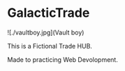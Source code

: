 # GalacticTrade


![./vaultboy.jpg](Vault boy)

This is a  Fictional Trade HUB.

Made to practicing Web Devolopment.
